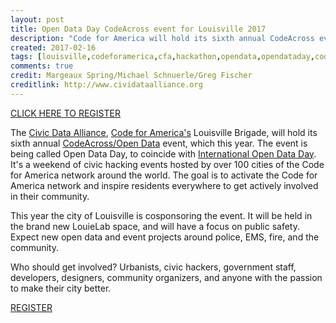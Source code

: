 ```yaml
---
layout: post
title: Open Data Day CodeAcross event for Louisville 2017
description: "Code for America will hold its sixth annual CodeAcross event, which this year is being called Open Data Day, to coincide with International Open Data Day.  It's a weekend of civic hacking events hosted by over 100 cities of the Code for America network around the world.  The goal is to activate the Code for America network and inspire residents everywhere to get actively involved in their community."
created: 2017-02-16
tags: [louisville,codeforamerica,cfa,hackathon,opendata,opendataday,codeacross,2017]
comments: true
credit: Margeaux Spring/Michael Schnuerle/Greg Fischer
creditlink: http://www.cividataalliance.org
---
```

[CLICK HERE TO REGISTER](https://www.meetup.com/Louisville-Civic-Data-Alliance/events/237373228/)

The [Civic Data Alliance](http://www.codeforamerica.org/brigade/Civic-Data-Alliance/), [Code for America's](http://www.codeforamerica.org/) Louisville Brigade, will hold its sixth annual [CodeAcross/Open Data](https://www.meetup.com/Louisville-Civic-Data-Alliance/events/237373228/) event, which this year. The event is being called Open Data Day, to coincide with [International Open Data Day](http://opendataday.org).  It's a weekend of civic hacking events hosted by over 100 cities of the Code for America network around the world.  The goal is to activate the Code for America network and inspire residents everywhere to get actively involved in their community.

This year the city of Louisville is cosponsoring the event.  It will be held in the brand new LouieLab space, and will have a focus on public safety.  Expect new open data and event projects around police, EMS, fire, and the community.

Who should get involved? Urbanists, civic hackers, government staff, developers, designers, community organizers, and anyone with the passion to make their city better.

[REGISTER](https://www.meetup.com/Louisville-Civic-Data-Alliance/events/237373228/)
